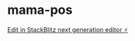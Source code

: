# mama-pos

[Edit in StackBlitz next generation editor ⚡️](https://stackblitz.com/~/github.com/jinro211/mama-pos)